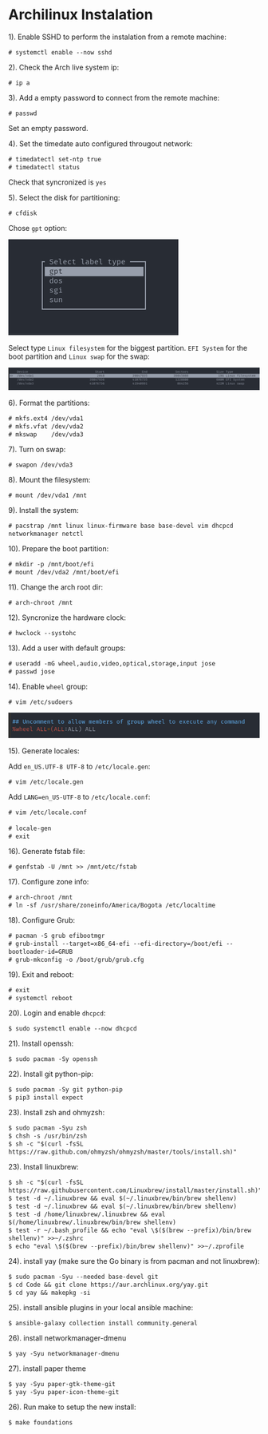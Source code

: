 # Archilinux Instalation 

1). Enable SSHD to perform the instalation from a remote machine:
```
# systemctl enable --now sshd
```
2). Check the Arch live system ip:
```
# ip a
```
3). Add a empty password to connect from the remote machine:
```
# passwd
```
Set an empty password.

4). Set the timedate auto configured througout network:
```
# timedatectl set-ntp true
# timedatectl status
```
Check that syncronized is `yes`

5). Select the disk for partitioning:
```
# cfdisk
```
Chose `gpt` option: 

![alt text](./assets/cfdisk-disks.png "cfdisk disks")

Select type `Linux filesystem` for the biggest partition. `EFI System` for the boot partition and `Linux swap` for the swap:

![alt text](./assets/cfdisk-partition-table.png "cfdisk partition table")

6). Format the partitions:
```
# mkfs.ext4 /dev/vda1
# mkfs.vfat /dev/vda2
# mkswap    /dev/vda3
```
7). Turn on swap:
```
# swapon /dev/vda3
```

8). Mount the filesystem:
```
# mount /dev/vda1 /mnt
```

9). Install the system:
```
# pacstrap /mnt linux linux-firmware base base-devel vim dhcpcd networkmanager netctl
```

10). Prepare the boot partition:
```
# mkdir -p /mnt/boot/efi
# mount /dev/vda2 /mnt/boot/efi
```
11). Change the arch root dir:
```
# arch-chroot /mnt
```

12). Syncronize the hardware clock:
```
# hwclock --systohc
```

13). Add a user with default groups:
```
# useradd -mG wheel,audio,video,optical,storage,input jose
# passwd jose
```

14). Enable `wheel` group:
```
# vim /etc/sudoers
```

![alt text](./assets/sudoers-wheel.png "sudoers wheel")

15). Generate locales:

Add `en_US.UTF-8 UTF-8` to `/etc/locale.gen`:
```
# vim /etc/locale.gen
```

Add `LANG=en_US-UTF-8` to `/etc/locale.conf`:
```
# vim /etc/locale.conf

# locale-gen
# exit
```

16). Generate fstab file:
```
# genfstab -U /mnt >> /mnt/etc/fstab
```

17). Configure zone info:
```
# arch-chroot /mnt
# ln -sf /usr/share/zoneinfo/America/Bogota /etc/localtime
```

18). Configure Grub:
```
# pacman -S grub efibootmgr
# grub-install --target=x86_64-efi --efi-directory=/boot/efi --bootloader-id=GRUB
# grub-mkconfig -o /boot/grub/grub.cfg
```

19). Exit and reboot:
```
# exit
# systemctl reboot
```

20). Login and enable `dhcpcd`:
```
$ sudo systemctl enable --now dhcpcd
```

21). Install openssh:
```
$ sudo pacman -Sy openssh
```

22). Install git python-pip:
```
$ sudo pacman -Sy git python-pip
$ pip3 install expect
```

23). Install zsh and ohmyzsh:
```
$ sudo pacman -Syu zsh
$ chsh -s /usr/bin/zsh
$ sh -c "$(curl -fsSL https://raw.github.com/ohmyzsh/ohmyzsh/master/tools/install.sh)"
```

23). Install linuxbrew:
```
$ sh -c "$(curl -fsSL https://raw.githubusercontent.com/Linuxbrew/install/master/install.sh)"
$ test -d ~/.linuxbrew && eval $(~/.linuxbrew/bin/brew shellenv)
$ test -d ~/.linuxbrew && eval $(~/.linuxbrew/bin/brew shellenv)
$ test -d /home/linuxbrew/.linuxbrew && eval $(/home/linuxbrew/.linuxbrew/bin/brew shellenv)
$ test -r ~/.bash_profile && echo "eval \$($(brew --prefix)/bin/brew shellenv)" >>~/.zshrc
$ echo "eval \$($(brew --prefix)/bin/brew shellenv)" >>~/.zprofile
```

24). install yay (make sure the Go binary is from pacman and not linuxbrew):
```
$ sudo pacman -Syu --needed base-devel git
$ cd Code && git clone https://aur.archlinux.org/yay.git
$ cd yay && makepkg -si 
```
25). install ansible plugins in your local ansible machine:
```
$ ansible-galaxy collection install community.general
```

26). install networkmanager-dmenu
```
$ yay -Syu networkmanager-dmenu
```

27). install paper theme
```
$ yay -Syu paper-gtk-theme-git
$ yay -Syu paper-icon-theme-git
```

26). Run make to setup the new install:
```
$ make foundations 
```

